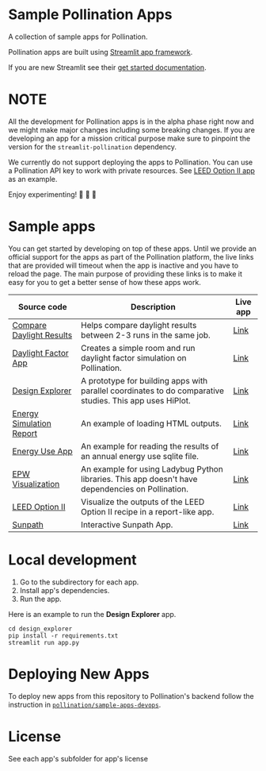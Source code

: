 # Sample Pollination Apps
A collection of sample apps for Pollination.

Pollination apps are built using [Streamlit app framework](https://github.com/streamlit/).

If you are new Streamlit see their [get started documentation](https://docs.streamlit.io/library/get-started).

# NOTE

All the development for Pollination apps is in the alpha phase right now and we might
make major changes including some breaking changes. If you are developing an app for
a mission critical purpose make sure to pinpoint the version for the
`streamlit-pollination` dependency.

We currently do not support deploying the apps to Pollination. You can use a Pollination
API key to work with private resources. See [LEED Option II app](./leed-option-ii) as an
example.

Enjoy experimenting! :balloon: :balloon: :balloon:


# Sample apps

You can get started by developing on top of these apps. Until we provide an official support for the apps as part of the Pollination platform, the live links that are provided will timeout when the app is inactive and you have to reload the page. The main purpose of providing these links is to make it easy for you to get a better sense of how these apps work.

|  Source code  |  Description | Live app |
| -- | -- | -- |
| [Compare Daylight Results](./compare-daylight-results/app.py) | Helps compare daylight results between 2-3 runs in the same job. | [Link](https://streamlit-experiment-compare-daylight-results-bctgvz4o3a-uc.a.run.app/) |
| [Daylight Factor App](./daylight-factor-app/app.py) | Creates a simple room and run daylight factor simulation on Pollination. | [Link](https://streamlit-experiment-daylight-factor-app-bctgvz4o3a-uc.a.run.app/) |
| [Design Explorer](./design-explorer/app.py) | A prototype for building apps with parallel coordinates to do comparative studies. This app uses HiPlot. | [Link](https://streamlit-experiment-design-explorer-bctgvz4o3a-uc.a.run.app/) |
| [Energy Simulation Report](./energy-simulation-report/app.py) | An example of loading HTML outputs. | [Link](https://streamlit-experiment-energy-simulation-report-bctgvz4o3a-uc.a.run.app/) |
| [Energy Use App](./energy-use/app.py) | An example for reading the results of an annual energy use sqlite file. | [Link](https://streamlit-experiment-energy-use-bctgvz4o3a-uc.a.run.app/) |
| [EPW Visualization](./epw-viz/app.py) | An example for using Ladybug Python libraries. This app doesn't have dependencies on Pollination. | [Link](https://streamlit-experiment-epw-viz-bctgvz4o3a-uc.a.run.app/) |
| [LEED Option II](./leed-option-ii/app.py) | Visualize the outputs of the LEED Option II recipe in a report-like app. | [Link](https://streamlit-experiment-leed-option-ii-bctgvz4o3a-uc.a.run.app/) |
| [Sunpath](./sunpath/app.py) | Interactive Sunpath App. | [Link](https://streamlit-experiment-sunpath-bctgvz4o3a-uc.a.run.app/) |


# Local development

1. Go to the subdirectory for each app.
2. Install app's dependencies.
3. Run the app.

Here is an example to run the **Design Explorer** app.

```
cd design_explorer
pip install -r requirements.txt
streamlit run app.py

```

# Deploying New Apps

To deploy new apps from this repository to Pollination's backend follow the instruction in [`pollination/sample-apps-devops`](https://github.com/pollination/sample-apps-devops).

# License
See each app's subfolder for app's license
